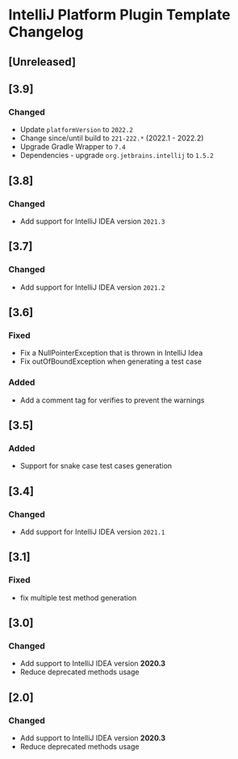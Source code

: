 <!-- Keep a Changelog guide -> https://keepachangelog.com -->

# IntelliJ Platform Plugin Template Changelog

## [Unreleased]

## [3.9]
### Changed
- Update `platformVersion` to `2022.2`
- Change since/until build to `221-222.*` (2022.1 - 2022.2)
- Upgrade Gradle Wrapper to `7.4`
- Dependencies - upgrade `org.jetbrains.intellij` to `1.5.2`

## [3.8]
### Changed
- Add support for IntelliJ IDEA version `2021.3`

## [3.7]
### Changed
- Add support for IntelliJ IDEA version `2021.2`

## [3.6]
### Fixed
- Fix a NullPointerException that is thrown in IntelliJ Idea
- Fix outOfBoundException when generating a test case
### Added
- Add a comment tag for verifies to prevent the warnings

## [3.5]
### Added
- Support for snake case test cases generation

## [3.4]
### Changed
- Add support for IntelliJ IDEA version `2021.1`

## [3.1]
### Fixed
- fix multiple test method generation

## [3.0]
### Changed
- Add support to IntelliJ IDEA version **2020.3**
- Reduce deprecated methods usage 

## [2.0]
### Changed
- Add support to IntelliJ IDEA version **2020.3**
- Reduce deprecated methods usage 